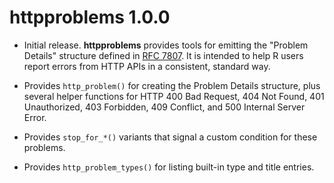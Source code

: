 # httpproblems 1.0.0

* Initial release. **httpproblems** provides tools for emitting the "Problem
  Details" structure defined in [RFC 7807](https://tools.ietf.org/html/rfc7807).
  It is intended to help R users report errors from HTTP APIs in a consistent,
  standard way.
  
* Provides `http_problem()` for creating the Problem Details structure, plus
  several helper functions for HTTP 400 Bad Request, 404 Not Found, 401
  Unauthorized, 403 Forbidden, 409 Conflict, and 500 Internal Server Error.

* Provides `stop_for_*()` variants that signal a custom condition for these
  problems.

* Provides `http_problem_types()` for listing built-in type and title entries.
